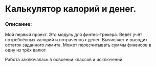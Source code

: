 # Калькулятор калорий и денег.

### Описание:

Мой первый проект. Это модуль для финтес-трекера. Ведёт учёт потреблённых калорий и потраченных денег. Вычисляет и выводит остаток заданного лимита. Может пересчитывать суммы финансов в одну из трёх валют.

Работа заключалась в освоении классов и исключений.
